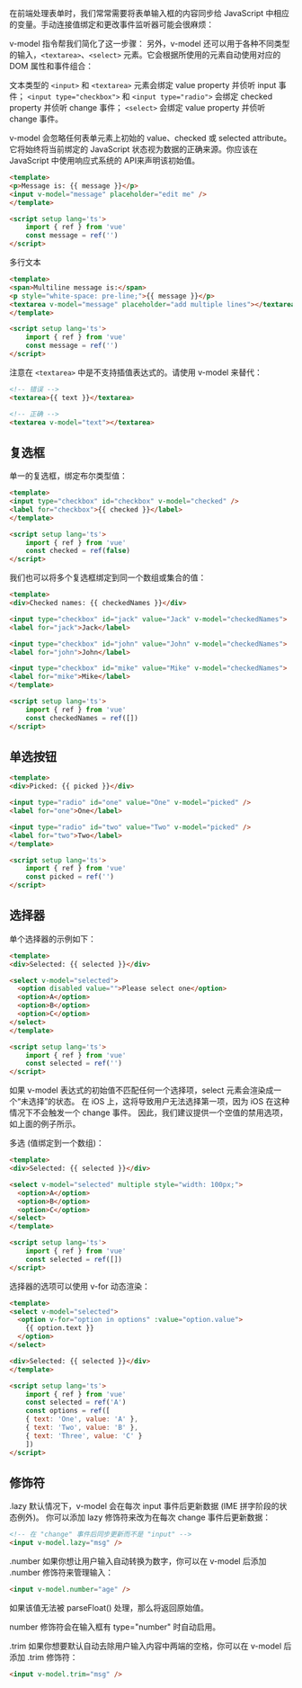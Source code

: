 在前端处理表单时，我们常常需要将表单输入框的内容同步给 JavaScript 中相应的变量。手动连接值绑定和更改事件监听器可能会很麻烦：

v-model 指令帮我们简化了这一步骤：
另外，v-model 还可以用于各种不同类型的输入，`<textarea>`、`<select>` 元素。它会根据所使用的元素自动使用对应的 DOM 属性和事件组合：

文本类型的 `<input>` 和 `<textarea>` 元素会绑定 value property 并侦听 input 事件；
`<input type="checkbox">` 和 `<input type="radio">` 会绑定 checked property 并侦听 change 事件；
`<select>` 会绑定 value property 并侦听 change 事件。

v-model 会忽略任何表单元素上初始的 value、checked 或 selected attribute。它将始终将当前绑定的 JavaScript 状态视为数据的正确来源。你应该在 JavaScript 中使用响应式系统的 API来声明该初始值。
```html
<template>
<p>Message is: {{ message }}</p>
<input v-model="message" placeholder="edit me" />
</template>

<script setup lang='ts'>
    import { ref } from 'vue'
    const message = ref('')
</script>
```
多行文本
```html
<template>
<span>Multiline message is:</span>
<p style="white-space: pre-line;">{{ message }}</p>
<textarea v-model="message" placeholder="add multiple lines"></textarea>
</template>

<script setup lang='ts'>
    import { ref } from 'vue'
    const message = ref('')
</script>
```
注意在 `<textarea>` 中是不支持插值表达式的。请使用 v-model 来替代：
```html
<!-- 错误 -->
<textarea>{{ text }}</textarea>

<!-- 正确 -->
<textarea v-model="text"></textarea>
```

## 复选框​
单一的复选框，绑定布尔类型值：
```html
<template>
<input type="checkbox" id="checkbox" v-model="checked" />
<label for="checkbox">{{ checked }}</label>
</template>

<script setup lang='ts'>
    import { ref } from 'vue'
    const checked = ref(false)
</script>
```

我们也可以将多个复选框绑定到同一个数组或集合的值：
```html
<template>
<div>Checked names: {{ checkedNames }}</div>

<input type="checkbox" id="jack" value="Jack" v-model="checkedNames">
<label for="jack">Jack</label>

<input type="checkbox" id="john" value="John" v-model="checkedNames">
<label for="john">John</label>

<input type="checkbox" id="mike" value="Mike" v-model="checkedNames">
<label for="mike">Mike</label>
</template>

<script setup lang='ts'>
    import { ref } from 'vue'
    const checkedNames = ref([])
</script>
```

## 单选按钮
```html
<template>
<div>Picked: {{ picked }}</div>

<input type="radio" id="one" value="One" v-model="picked" />
<label for="one">One</label>

<input type="radio" id="two" value="Two" v-model="picked" />
<label for="two">Two</label>
</template>

<script setup lang='ts'>
    import { ref } from 'vue'
    const picked = ref('')
</script>
```
## 选择器​
单个选择器的示例如下：
```html
<template>
<div>Selected: {{ selected }}</div>

<select v-model="selected">
  <option disabled value="">Please select one</option>
  <option>A</option>
  <option>B</option>
  <option>C</option>
</select>
</template>

<script setup lang='ts'>
    import { ref } from 'vue'
    const selected = ref('')
</script>
```

如果 v-model 表达式的初始值不匹配任何一个选择项，select 元素会渲染成一个“未选择”的状态。
在 iOS 上，这将导致用户无法选择第一项，因为 iOS 在这种情况下不会触发一个 change 事件。
因此，我们建议提供一个空值的禁用选项，如上面的例子所示。

多选 (值绑定到一个数组)：
```html
<template>
<div>Selected: {{ selected }}</div>

<select v-model="selected" multiple style="width: 100px;">
  <option>A</option>
  <option>B</option>
  <option>C</option>
</select>
</template>

<script setup lang='ts'>
    import { ref } from 'vue'
    const selected = ref([])
</script>
```
选择器的选项可以使用 v-for 动态渲染：
```html
<template>
<select v-model="selected">
  <option v-for="option in options" :value="option.value">
    {{ option.text }}
  </option>
</select>

<div>Selected: {{ selected }}</div>
</template>

<script setup lang='ts'>
    import { ref } from 'vue'
    const selected = ref('A')
    const options = ref([
    { text: 'One', value: 'A' },
    { text: 'Two', value: 'B' },
    { text: 'Three', value: 'C' }
    ])
</script>
```
## 修饰符

.lazy​
默认情况下，v-model 会在每次 input 事件后更新数据 (IME 拼字阶段的状态例外)。
你可以添加 lazy 修饰符来改为在每次 change 事件后更新数据：
```html
<!-- 在 "change" 事件后同步更新而不是 "input" -->
<input v-model.lazy="msg" />
```
.number​
如果你想让用户输入自动转换为数字，你可以在 v-model 后添加 .number 修饰符来管理输入：
```html
<input v-model.number="age" />
```
如果该值无法被 parseFloat() 处理，那么将返回原始值。

number 修饰符会在输入框有 type="number" 时自动启用。

.trim​
如果你想要默认自动去除用户输入内容中两端的空格，你可以在 v-model 后添加 .trim 修饰符：
```html
<input v-model.trim="msg" />
```

